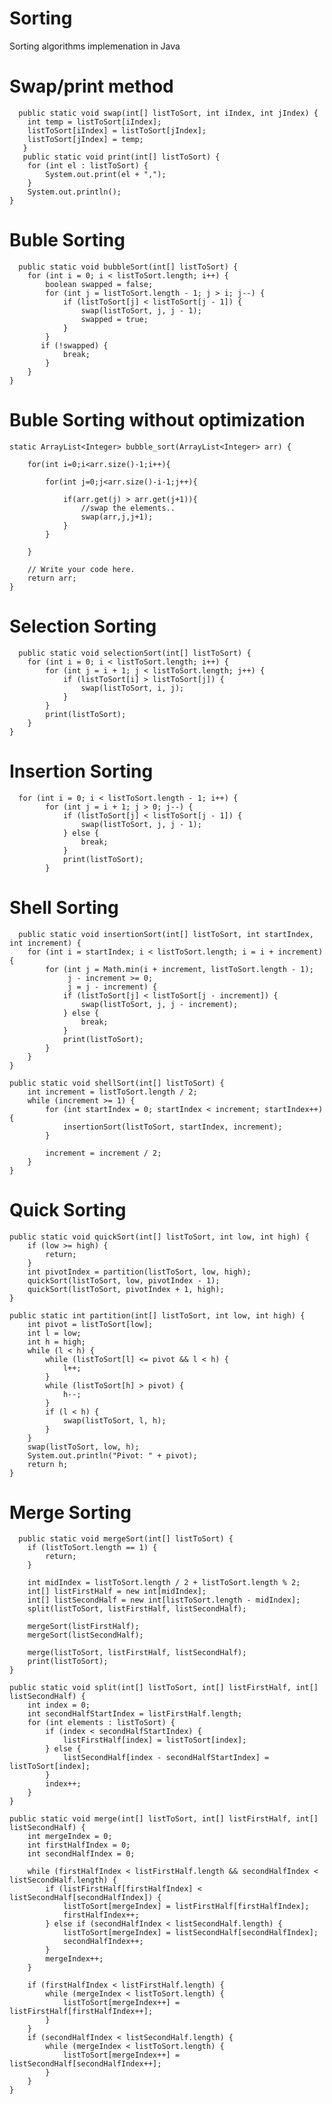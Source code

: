 # Sorting
Sorting algorithms implemenation in Java

# Swap/print method
      public static void swap(int[] listToSort, int iIndex, int jIndex) {
        int temp = listToSort[iIndex];
        listToSort[iIndex] = listToSort[jIndex];
        listToSort[jIndex] = temp;
       }
       public static void print(int[] listToSort) {
        for (int el : listToSort) {
            System.out.print(el + ",");
        }
        System.out.println();
    }
    
# Buble Sorting
      public static void bubbleSort(int[] listToSort) {
        for (int i = 0; i < listToSort.length; i++) {
            boolean swapped = false;
            for (int j = listToSort.length - 1; j > i; j--) {
                if (listToSort[j] < listToSort[j - 1]) {
                    swap(listToSort, j, j - 1);
                    swapped = true;
                }
            }
           if (!swapped) {
                break;
            }
        }
    }

# Buble Sorting without optimization

    static ArrayList<Integer> bubble_sort(ArrayList<Integer> arr) {
        
        for(int i=0;i<arr.size()-1;i++){
            
            for(int j=0;j<arr.size()-i-1;j++){
                
                if(arr.get(j) > arr.get(j+1)){
                    //swap the elements..
                    swap(arr,j,j+1);
                }
            }
            
        }
        
        // Write your code here.
        return arr;
    }

# Selection Sorting
      public static void selectionSort(int[] listToSort) {
        for (int i = 0; i < listToSort.length; i++) {
            for (int j = i + 1; j < listToSort.length; j++) {
                if (listToSort[i] > listToSort[j]) {
                    swap(listToSort, i, j);
                }
            }
            print(listToSort);
        }
    }
      
# Insertion Sorting
      for (int i = 0; i < listToSort.length - 1; i++) {
            for (int j = i + 1; j > 0; j--) {
                if (listToSort[j] < listToSort[j - 1]) {
                    swap(listToSort, j, j - 1);
                } else {
                    break;
                }
                print(listToSort);
            }
        

# Shell Sorting
      public static void insertionSort(int[] listToSort, int startIndex, int increment) {
        for (int i = startIndex; i < listToSort.length; i = i + increment) {
            for (int j = Math.min(i + increment, listToSort.length - 1);
                 j - increment >= 0;
                 j = j - increment) {
                if (listToSort[j] < listToSort[j - increment]) {
                    swap(listToSort, j, j - increment);
                } else {
                    break;
                }
                print(listToSort);
            }
        }
    }

    public static void shellSort(int[] listToSort) {
        int increment = listToSort.length / 2;
        while (increment >= 1) {
            for (int startIndex = 0; startIndex < increment; startIndex++) {
                insertionSort(listToSort, startIndex, increment);
            }

            increment = increment / 2;
        }
    }


# Quick Sorting

    public static void quickSort(int[] listToSort, int low, int high) {
        if (low >= high) {
            return;
        }
        int pivotIndex = partition(listToSort, low, high);
        quickSort(listToSort, low, pivotIndex - 1);
        quickSort(listToSort, pivotIndex + 1, high);
    }

    public static int partition(int[] listToSort, int low, int high) {
        int pivot = listToSort[low];
        int l = low;
        int h = high;
        while (l < h) {
            while (listToSort[l] <= pivot && l < h) {
                l++;
            }
            while (listToSort[h] > pivot) {
                h--;
            }
            if (l < h) {
                swap(listToSort, l, h);
            }
        }
        swap(listToSort, low, h);
        System.out.println("Pivot: " + pivot);
        return h;
    }


    
# Merge Sorting

      public static void mergeSort(int[] listToSort) {
        if (listToSort.length == 1) {
            return;
        }

        int midIndex = listToSort.length / 2 + listToSort.length % 2;
        int[] listFirstHalf = new int[midIndex];
        int[] listSecondHalf = new int[listToSort.length - midIndex];
        split(listToSort, listFirstHalf, listSecondHalf);

        mergeSort(listFirstHalf);
        mergeSort(listSecondHalf);

        merge(listToSort, listFirstHalf, listSecondHalf);
        print(listToSort);
    }

    public static void split(int[] listToSort, int[] listFirstHalf, int[] listSecondHalf) {
        int index = 0;
        int secondHalfStartIndex = listFirstHalf.length;
        for (int elements : listToSort) {
            if (index < secondHalfStartIndex) {
                listFirstHalf[index] = listToSort[index];
            } else {
                listSecondHalf[index - secondHalfStartIndex] = listToSort[index];
            }
            index++;
        }
    }

    public static void merge(int[] listToSort, int[] listFirstHalf, int[] listSecondHalf) {
        int mergeIndex = 0;
        int firstHalfIndex = 0;
        int secondHalfIndex = 0;

        while (firstHalfIndex < listFirstHalf.length && secondHalfIndex < listSecondHalf.length) {
            if (listFirstHalf[firstHalfIndex] < listSecondHalf[secondHalfIndex]) {
                listToSort[mergeIndex] = listFirstHalf[firstHalfIndex];
                firstHalfIndex++;
            } else if (secondHalfIndex < listSecondHalf.length) {
                listToSort[mergeIndex] = listSecondHalf[secondHalfIndex];
                secondHalfIndex++;
            }
            mergeIndex++;
        }

        if (firstHalfIndex < listFirstHalf.length) {
            while (mergeIndex < listToSort.length) {
                listToSort[mergeIndex++] = listFirstHalf[firstHalfIndex++];
            }
        }
        if (secondHalfIndex < listSecondHalf.length) {
            while (mergeIndex < listToSort.length) {
                listToSort[mergeIndex++] = listSecondHalf[secondHalfIndex++];
            }
        }
    }

    
